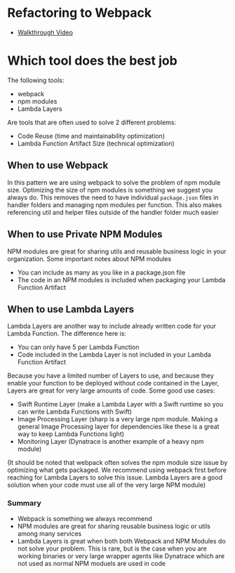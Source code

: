 # Refactoring to Webpack

- [Walkthrough Video](https://www.loom.com/share/3b32f103e0314f3d9485b851919ece8e)

# Which tool does the best job
The following tools:
- webpack
- npm modules
- Lambda Layers

Are tools that are often used to solve 2 different problems:
- Code Reuse (time and maintainability optimization)
- Lambda Function Artifact Size (technical optimization)


## When to use Webpack
In this pattern we are using webpack to solve the problem of npm module size. Optimizing the size of npm modules
is something we suggest you always do. This removes the need to have individual `package.json` files in handler
folders and managing npm modules per function. This also makes referencing util and helper files outside of the
handler folder much easier

## When to use Private NPM Modules
NPM modules are great for sharing utils and reusable business logic in your organization. Some important notes about NPM modules
- You can include as many as you like in a package.json file
- The code in an NPM modules is included when packaging your Lambda Function Artifact

## When to use Lambda Layers
Lambda Layers are another way to include already written code for your Lambda Function. The difference here is:
- You can only have 5 per Lambda Function
- Code included in the Lambda Layer is not included in your Lambda Function Artifact

Because you have a limited number of Layers to use, and because they enable your function to be deployed without code
contained in the Layer, Layers are great for very large amounts of code. Some good use cases:

- Swift Runtime Layer (make a Lambda Layer with a Swift runtime so you can write Lambda Functions with Swift)
- Image Processing Layer (sharp is a very large npm module. Making a general Image Processing layer for dependencies like
  these is a great way to keep Lambda Functions light)
- Monitoring Layer (Dynatrace is another example of a heavy npm module)

(It should be noted that webpack often solves the npm module size issue by optimizing what gets packaged. We recommend using webpack first before reaching
for Lambda Layers to solve this issue. Lambda Layers are a good solution when your code must use all of the very large NPM module)

### Summary
- Webpack is something we always recommend
- NPM modules are great for sharing reusable business logic or utils among many services
- Lambda Layers is great when both both Webpack and NPM Modules do not solve your problem. This is rare, but is the case when you are working binaries or very large wrapper agents like Dynatrace which are not used as normal NPM moduels are used in code
